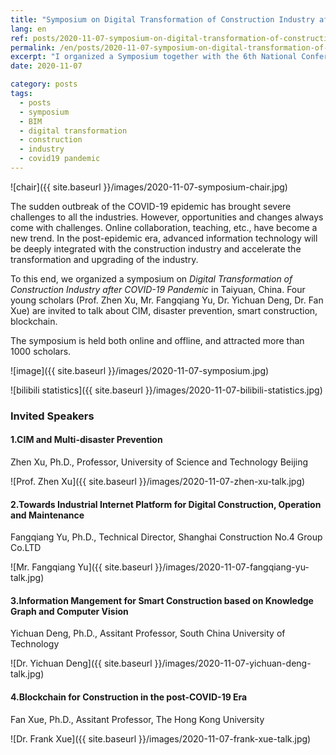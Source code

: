 ```yaml
---
title: "Symposium on Digital Transformation of Construction Industry after COVID-19 Pandemic is Held in Taiyuan, China"
lang: en
ref: posts/2020-11-07-symposium-on-digital-transformation-of-construction-industry-after-covid19-pandemic
permalink: /en/posts/2020-11-07-symposium-on-digital-transformation-of-construction-industry-after-covid19-pandemic
excerpt: "I organized a Symposium together with the 6th National Conference on BIM in Taiyuan, China, the theme is <i>Digital Transformation of Construction Industry after COVID-19 Pandemic</i>, more than 1000 scholars joined the symposium online and offline"
date: 2020-11-07

category: posts
tags:
  - posts
  - symposium
  - BIM
  - digital transformation
  - construction
  - industry
  - covid19 pandemic
---
```


![chair]({{ site.baseurl }}/images/2020-11-07-symposium-chair.jpg)

The sudden outbreak of the COVID-19 epidemic has brought severe challenges to all the industries. However, opportunities and changes always come with challenges. Online collaboration, teaching, etc., have become a new trend. In the post-epidemic era, advanced information technology will be deeply integrated with the construction industry and accelerate the transformation and upgrading of the industry.

To this end, we organized a symposium on _Digital Transformation of Construction Industry after COVID-19 Pandemic_ in Taiyuan, China. Four young scholars (Prof. Zhen Xu, Mr. Fangqiang Yu, Dr. Yichuan Deng, Dr. Fan Xue) are invited to talk about CIM, disaster prevention, smart construction, blockchain.

The symposium is held both online and offline, and attracted more than 1000 scholars.

![image]({{ site.baseurl }}/images/2020-11-07-symposium.jpg)

![bilibili statistics]({{ site.baseurl }}/images/2020-11-07-bilibili-statistics.jpg)

### Invited Speakers

#### 1.CIM and Multi-disaster Prevention     

Zhen Xu, Ph.D., Professor, University of Science and Technology Beijing

![Prof. Zhen Xu]({{ site.baseurl }}/images/2020-11-07-zhen-xu-talk.jpg)

#### 2.Towards Industrial Internet Platform for Digital Construction, Operation and Maintenance

Fangqiang Yu, Ph.D., Technical Director, Shanghai Construction No.4 Group Co.LTD

![Mr. Fangqiang Yu]({{ site.baseurl }}/images/2020-11-07-fangqiang-yu-talk.jpg)

#### 3.Information Mangement for Smart Construction based on Knowledge Graph and Computer Vision

Yichuan Deng, Ph.D., Assitant Professor, South China University of Technology

![Dr. Yichuan Deng]({{ site.baseurl }}/images/2020-11-07-yichuan-deng-talk.jpg)

#### 4.Blockchain for Construction in the post-COVID-19 Era

Fan Xue, Ph.D., Assitant Professor, The Hong Kong University

![Dr. Frank Xue]({{ site.baseurl }}/images/2020-11-07-frank-xue-talk.jpg)
